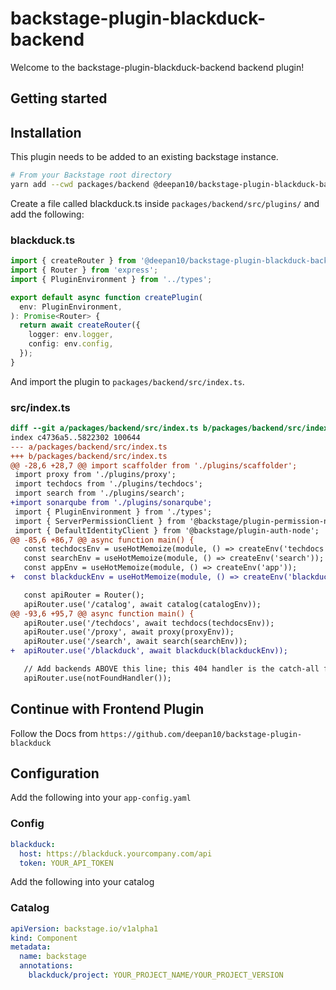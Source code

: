 # backstage-plugin-blackduck-backend

Welcome to the backstage-plugin-blackduck-backend backend plugin!


## Getting started

## Installation
This plugin needs to be added to an existing backstage instance.

```bash
# From your Backstage root directory
yarn add --cwd packages/backend @deepan10/backstage-plugin-blackduck-backend
```

Create a file called blackduck.ts inside `packages/backend/src/plugins/` and add the following:

### blackduck.ts
```typescript
import { createRouter } from '@deepan10/backstage-plugin-blackduck-backend';
import { Router } from 'express';
import { PluginEnvironment } from '../types';

export default async function createPlugin(
  env: PluginEnvironment,
): Promise<Router> {  
  return await createRouter({
    logger: env.logger,
    config: env.config,
  });
}
```

And import the plugin to `packages/backend/src/index.ts`.
### src/index.ts
```diff
diff --git a/packages/backend/src/index.ts b/packages/backend/src/index.ts
index c4736a5..5822302 100644
--- a/packages/backend/src/index.ts
+++ b/packages/backend/src/index.ts
@@ -28,6 +28,7 @@ import scaffolder from './plugins/scaffolder';
 import proxy from './plugins/proxy';
 import techdocs from './plugins/techdocs';
 import search from './plugins/search';
+import sonarqube from './plugins/sonarqube';
 import { PluginEnvironment } from './types';
 import { ServerPermissionClient } from '@backstage/plugin-permission-node';
 import { DefaultIdentityClient } from '@backstage/plugin-auth-node';
@@ -85,6 +86,7 @@ async function main() {
   const techdocsEnv = useHotMemoize(module, () => createEnv('techdocs'));
   const searchEnv = useHotMemoize(module, () => createEnv('search'));
   const appEnv = useHotMemoize(module, () => createEnv('app'));
+  const blackduckEnv = useHotMemoize(module, () => createEnv('blackduck'));

   const apiRouter = Router();
   apiRouter.use('/catalog', await catalog(catalogEnv));
@@ -93,6 +95,7 @@ async function main() {
   apiRouter.use('/techdocs', await techdocs(techdocsEnv));
   apiRouter.use('/proxy', await proxy(proxyEnv));
   apiRouter.use('/search', await search(searchEnv));
+  apiRouter.use('/blackduck', await blackduck(blackduckEnv));

   // Add backends ABOVE this line; this 404 handler is the catch-all fallback
   apiRouter.use(notFoundHandler());

```

## Continue with Frontend Plugin
Follow the Docs from `https://github.com/deepan10/backstage-plugin-blackduck`

## Configuration

Add the following into your `app-config.yaml`
### Config
```yaml
blackduck:
  host: https://blackduck.yourcompany.com/api
  token: YOUR_API_TOKEN
```

Add the following into your catalog
### Catalog
```yaml
apiVersion: backstage.io/v1alpha1
kind: Component
metadata:
  name: backstage
  annotations:
    blackduck/project: YOUR_PROJECT_NAME/YOUR_PROJECT_VERSION
```